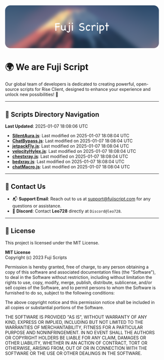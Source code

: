 ![Banner](.github/b.webp)

# 🌍 **We are Fuji Script**

Our global team of developers is dedicated to creating powerful, open-source scripts for Rise Client, designed to enhance your experience and unlock new possibilities! 🌟

---
<!-- SCRIPTS_NAVIGATION_START -->
## 📂 **Scripts Directory Navigation**

**Last Updated**: 2025-01-07 18:08:06 UTC

- **[SilentAura.js](scripts/SilentAura.js)**: Last modified on 2025-01-07 18:08:04 UTC
- **[ChatBypass.js](scripts/ChatBypass.js)**: Last modified on 2025-01-07 18:08:04 UTC
- **[jetpackFly.js](scripts/jetpackFly.js)**: Last modified on 2025-01-07 18:08:04 UTC
- **[velocityHylex.js](scripts/velocityHylex.js)**: Last modified on 2025-01-07 18:08:04 UTC
- **[chestxray.js](scripts/chestxray.js)**: Last modified on 2025-01-07 18:08:04 UTC
- **[bedxray.js](scripts/bedxray.js)**: Last modified on 2025-01-07 18:08:04 UTC
- **[chatMacro.js](scripts/chatMacro.js)**: Last modified on 2025-01-07 18:08:04 UTC

<!-- SCRIPTS_NAVIGATION_END -->

---

## 💬 **Contact Us**  
- 📬 **Support Email**: Reach out to us at [support@fujiscript.com](mailto:support@fujiscript.com) for any questions or assistance.  
- 💬 **Discord**: Contact **Leo728** directly at `Discord@leo728`.

---

## 📜 **License**

This project is licensed under the MIT License.  

**MIT License**  
Copyright (c) 2023 Fuji Scripts  

Permission is hereby granted, free of charge, to any person obtaining a copy of this software and associated documentation files (the "Software"), to deal in the Software without restriction, including without limitation the rights to use, copy, modify, merge, publish, distribute, sublicense, and/or sell copies of the Software, and to permit persons to whom the Software is furnished to do so, subject to the following conditions:  

The above copyright notice and this permission notice shall be included in all copies or substantial portions of the Software.  

THE SOFTWARE IS PROVIDED "AS IS", WITHOUT WARRANTY OF ANY KIND, EXPRESS OR IMPLIED, INCLUDING BUT NOT LIMITED TO THE WARRANTIES OF MERCHANTABILITY, FITNESS FOR A PARTICULAR PURPOSE AND NONINFRINGEMENT. IN NO EVENT SHALL THE AUTHORS OR COPYRIGHT HOLDERS BE LIABLE FOR ANY CLAIM, DAMAGES OR OTHER LIABILITY, WHETHER IN AN ACTION OF CONTRACT, TORT OR OTHERWISE, ARISING FROM, OUT OF OR IN CONNECTION WITH THE SOFTWARE OR THE USE OR OTHER DEALINGS IN THE SOFTWARE.  
